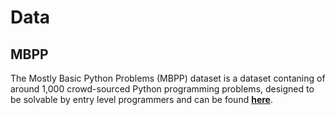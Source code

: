 # Data

## MBPP
The Mostly Basic Python Problems (MBPP) dataset is a dataset contaning of around 1,000 crowd-sourced Python programming problems, designed to be solvable by entry level programmers and can be found **[here](https://github.com/google-research/google-research/tree/master/mbpp)**.